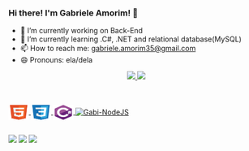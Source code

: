 ### Hi there! I'm Gabriele Amorim! 👋



- 🔭 I’m currently working on Back-End
- 🌱 I’m currently learning .C#, .NET and relational database(MySQL)
- 📫 How to reach me: gabriele.amorim35@gmail.com
- 😄 Pronouns: ela/dela

<div align="center">
  <a href="https://github.com/gabrieleaamorim">
  <img height="180em" src="https://github-readme-stats.vercel.app/api?username=gabrieleaamorim&show_icons=true&theme=dracula&include_all_commits=true&count_private=true"/>
  <img height="180em" src="https://github-readme-stats.vercel.app/api/top-langs/?username=gabrieleaamorim&layout=compact&langs_count=7&theme=dracula"/>
</div>

<div style="display: inline_block"><br>
  
  ## 
  
 
  <img align="center" alt="Gabi-HTML" height="30" width="40" src="https://raw.githubusercontent.com/devicons/devicon/master/icons/html5/html5-original.svg">
  <img align="center" alt="Gabi-CSS" height="30" width="40" src="https://raw.githubusercontent.com/devicons/devicon/master/icons/css3/css3-original.svg">
  <img align="center" alt="Gabi-Csharp" height="30" width="40" src="https://raw.githubusercontent.com/devicons/devicon/master/icons/csharp/csharp-original.svg">
  <img align="center" alt="Gabi-NodeJS" height="30" width="40" src="https://cdn.jsdelivr.net/gh/devicons/devicon/icons/nodejs/nodejs-original-wordmark.svg">
  <src="https://media.discordapp.net/attachments/639956127056134178/890373478988013628/Publicacoes_Instagram_1_1.png?width=676&height=676">
</div>

##

  <a href="https://www.instagram.com/gabr1ele9/" target="_blank"><img src="https://img.shields.io/badge/-Instagram-%23E4405F?style=for-the-badge&logo=instagram&logoColor=white" target="_blank"></a>
 	<a href = "mailto:gabriele.amorim35@gmail.com"><img src="https://img.shields.io/badge/-Gmail-%23333?style=for-the-badge&logo=gmail&logoColor=white" target="_blank"></a>
  <a href="https://www.linkedin.com/in/gabriele-amorim/" target="_blank"><img src="https://img.shields.io/badge/-LinkedIn-%230077B5?style=for-the-badge&logo=linkedin&logoColor=white" target="_blank"></a> 
  

